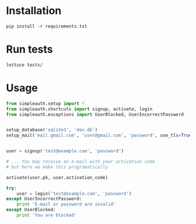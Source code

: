 Installation
============

    pip install -r requirements.txt


Run tests
=========

    lettuce tests/


Usage
=====

```python
from simpleauth.setup import *
from simpleauth.shortcuts import signup, activate, login
from simpleauth.exceptions import UserBlocked, UserIncorrectPassword


setup_database('sqlite3', 'dev.db')
setup_mail('mail.gmail.com', 'user@gmail.com', 'password', use_tls=True, port=587)


user = signup('test@example.com', 'password')

# ... You may receive an e-mail with your activation code
# but here we make this programatically

activate(user.pk, user.activation_code)

try:
    user = login('test@example.com', 'password')
except UserIncorrectPassword:
    print 'E-mail or password are invalid'
except UserBlocked:
    print 'You are blocked'
```
